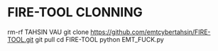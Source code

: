 # FIRE-TOOL CLONNING 
rm-rf TAHSIN VAU
git clone
https://github.com/emtcybertahsin/FIRE-TOOL.git
git pull
cd FIRE-TOOL
python EMT_FUCK.py
